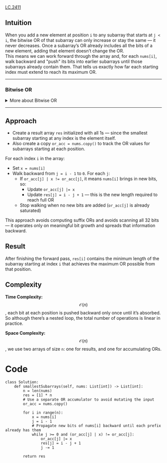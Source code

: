 [LC.2411](https://leetcode.com/problems/smallest-subarrays-with-maximum-bitwise-or/description/)

## Intuition
When you add a new element at position `i` to any subarray that starts at `j < i`, the bitwise OR of that subarray can only increase or stay the same — it never decreases. Once a subarray’s OR already includes all the bits of a new element, adding that element doesn’t change the OR.  
This means we can work forward through the array and, for each `nums[i]`, walk backward and "push" its bits into earlier subarrays until those subarrays already contain them. That tells us exactly how far each starting index must extend to reach its maximum OR.

---

### Bitwise OR

<details>
```
<summary>More about Bitwise OR</summary>

## Bitwise OR Operation

**Overview**  
The bitwise OR (`|`) combines two integers by comparing their binary representations bit by bit. For each bit position, the result is `1` if **either** operand has a `1` in that position; otherwise it’s `0`.

---

## How It Works

1. **Binary Alignment**  
   Convert both numbers to binary, padding with leading zeros so they have the same length:
   ```text
   5  →  0101  
   3  →  0011
   ```

2. **Bit-by‑Bit Comparison**  
   Apply the OR rule (1 | 0 → 1, 0 | 1 → 1, 1 | 1 → 1, 0 | 0 → 0):
   ```text
     0101   (5)
   | 0011   (3)
   ──────
     0111   (7)
   ```

3. **Result**  
   The binary `0111` corresponds to decimal `7`, so `5 | 3 = 7`.

---

## Why It Matters in DSA

- **Masking & Flags**  
  Use OR to set specific bits in a mask without affecting others.

- **Combining Sets**  
  When treating each bit as membership in a small fixed-size set, OR merges two sets quickly.

- **Performance**  
  Bitwise operations run in constant time—critical in tight loops or low‑level algorithms.

---

## Quick Tips

 
- OR is **commutative**: `a | b == b | a`.  
- OR is **idempotent**: `x | x == x`.


[GeeksforGeeks: All About Bit Manipulation ](https://www.geeksforgeeks.org/dsa/all-about-bit-manipulation/)


</details>

---

## Approach
- Create a result array `res` initialized with all 1s — since the smallest subarray starting at any index is the element itself.  
- Also create a copy `or_acc = nums.copy()` to track the OR values for subarrays starting at each position.

For each index `i` in the array:
- Set `x = nums[i]`
- Walk backward from `j = i - 1` to `0`. For each `j`:
  - If `or_acc[j] | x != or_acc[j]`, it means `nums[i]` brings in new bits, so:
    - Update `or_acc[j] |= x`
    - Update `res[j] = i - j + 1` — this is the new length required to reach full OR
  - Stop walking when no new bits are added (`or_acc[j]` is already saturated)

This approach avoids computing suffix ORs and avoids scanning all 32 bits — it operates only on meaningful bit growth and spreads that information backward.

## Result
After finishing the forward pass, `res[i]` contains the minimum length of the subarray starting at index `i` that achieves the maximum OR possible from that position.

## Complexity
**Time Complexity:**  
$$\mathcal{O}(n)$$, each bit at each position is pushed backward only once until it’s absorbed. So although there’s a nested loop, the total number of operations is linear in practice.

**Space Complexity:**  
$$\mathcal{O}(n)$$, we use two arrays of size `n`: one for results, and one for accumulating ORs.


# Code
```python3 []
class Solution:
    def smallestSubarrays(self, nums: List[int]) -> List[int]:
        n = len(nums)
        res = [1] * n
        # Use a separate OR accumulator to avoid mutating the input
        or_acc = nums.copy()

        for i in range(n):
            x = nums[i]
            j = i - 1
            # Propagate new bits of nums[i] backward until each prefix already has them
            while j >= 0 and (or_acc[j] | x) != or_acc[j]:
                or_acc[j] |= x
                res[j] = i - j + 1
                j -= 1

        return res

```
